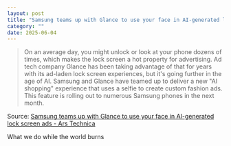 ```yaml
---
layout: post
title: "Samsung teams up with Glance to use your face in AI-generated lock screen ads"
category: ""
date: 2025-06-04
---
```


>On an average day, you might unlock or look at your phone dozens of times, which makes the lock screen a hot property for advertising. Ad tech company Glance has been taking advantage of that for years with its ad-laden lock screen experiences, but it's going further in the age of AI. Samsung and Glance have teamed up to deliver a new "AI shopping" experience that uses a selfie to create custom fashion ads. This feature is rolling out to numerous Samsung phones in the next month.

Source: [Samsung teams up with Glance to use your face in AI-generated lock screen ads - Ars Technica](https://arstechnica.com/gadgets/2025/06/samsung-teams-up-with-glance-to-use-your-face-in-ai-generated-lock-screen-ads/)

What we do while the world burns
